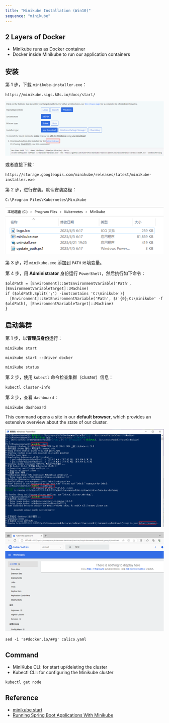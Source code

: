 ```yaml
---
title: "Minikube Installation (Win10)"
sequence: "minikube"
---
```


## 2 Layers of Docker

- Minikube runs as Docker container
- Docker inside Minikube to run our application containers

## 安装

第 1 步，下载 `minikube-installer.exe`：

```text
https://minikube.sigs.k8s.io/docs/start/
```

![](/assets/images/k8s/minikube-windows-exe-download.png)

或者直接下载：

```text
https://storage.googleapis.com/minikube/releases/latest/minikube-installer.exe
```

第 2 步，进行安装。默认安装路径：

```text
C:\Program Files\Kubernetes\Minikube
```

![](/assets/images/k8s/minikube-installation-directory-win10.png)


第 3 步，将 `minikube.exe` 添加到 `PATH` 环境变量。

第 4 步，用 **Administrator** 身份运行 `PowerShell`，然后执行如下命令：

```text
$oldPath = [Environment]::GetEnvironmentVariable('Path', [EnvironmentVariableTarget]::Machine)
if ($oldPath.Split(';') -inotcontains 'C:\minikube'){
  [Environment]::SetEnvironmentVariable('Path', $('{0};C:\minikube' -f $oldPath), [EnvironmentVariableTarget]::Machine)
}
```

## 启动集群

第 1 步，以**管理员身份**运行：

```text
minikube start
```

```text
minikube start --driver docker
```

```text
minikube status
```

第 2 步，使用 `kubectl` 命令检查集群（cluster）信息：

```text
kubectl cluster-info
```

第 3 步，查看 `dashboard`：

```text
minikube dashboard
```

This command opens a site in our **default browser**,
which provides an extensive overview about the state of our cluster.

![](/assets/images/k8s/powershell-minikube-start.png)

![](/assets/images/k8s/kubernetes-dashboard.png)


```text
sed -i 's#docker.io/##g' calico.yaml
```

## Command

- MiniKube CLI: for start up/deleting the cluster
- Kubectl CLI: for configuring the Minikube cluster

```text
kubectl get node
```

## Reference

- [minikube start](https://minikube.sigs.k8s.io/docs/start/)
- [Running Spring Boot Applications With Minikube](https://www.baeldung.com/spring-boot-minikube)

[minikube-installer-url]: https://storage.googleapis.com/minikube/releases/latest/minikube-installer.exe
